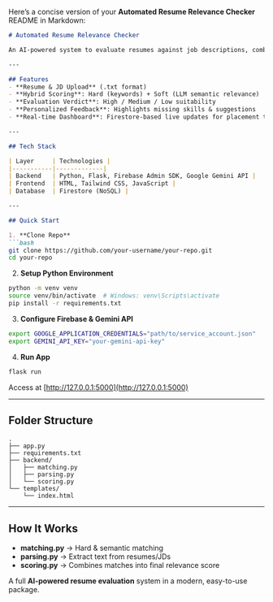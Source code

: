 Here’s a concise version of your **Automated Resume Relevance Checker** README in Markdown:

````markdown
# Automated Resume Relevance Checker

An AI-powered system to evaluate resumes against job descriptions, combining **rule-based keyword matching** with a **Large Language Model (LLM)** for semantic analysis.

---

## Features
- **Resume & JD Upload** (.txt format)  
- **Hybrid Scoring**: Hard (keywords) + Soft (LLM semantic relevance)  
- **Evaluation Verdict**: High / Medium / Low suitability  
- **Personalized Feedback**: Highlights missing skills & suggestions  
- **Real-time Dashboard**: Firestore-based live updates for placement teams  

---

## Tech Stack

| Layer     | Technologies |
|-----------|-------------|
| Backend   | Python, Flask, Firebase Admin SDK, Google Gemini API |
| Frontend  | HTML, Tailwind CSS, JavaScript |
| Database  | Firestore (NoSQL) |

---

## Quick Start

1. **Clone Repo**  
```bash
git clone https://github.com/your-username/your-repo.git
cd your-repo
````

2. **Setup Python Environment**

```bash
python -m venv venv
source venv/bin/activate  # Windows: venv\Scripts\activate
pip install -r requirements.txt
```

3. **Configure Firebase & Gemini API**

```bash
export GOOGLE_APPLICATION_CREDENTIALS="path/to/service_account.json"
export GEMINI_API_KEY="your-gemini-api-key"
```

4. **Run App**

```bash
flask run
```

Access at [http://127.0.0.1:5000](http://127.0.0.1:5000)

---

## Folder Structure

```
.
├── app.py
├── requirements.txt
├── backend/
│   ├── matching.py
│   ├── parsing.py
│   └── scoring.py
└── templates/
    └── index.html
```

---

## How It Works

* **matching.py** → Hard & semantic matching
* **parsing.py** → Extract text from resumes/JDs
* **scoring.py** → Combines matches into final relevance score

A full **AI-powered resume evaluation** system in a modern, easy-to-use package.

